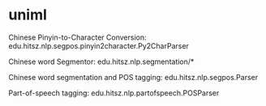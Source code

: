 uniml
====
Chinese Pinyin-to-Character Conversion: 
edu.hitsz.nlp.segpos.pinyin2character.Py2CharParser

Chinese word Segmentor: 
edu.hitsz.nlp.segmentation/*

Chinese word segmentation and POS tagging: 
edu.hitsz.nlp.segpos.Parser

Part-of-speech tagging: 
edu.hitsz.nlp.partofspeech.POSParser
